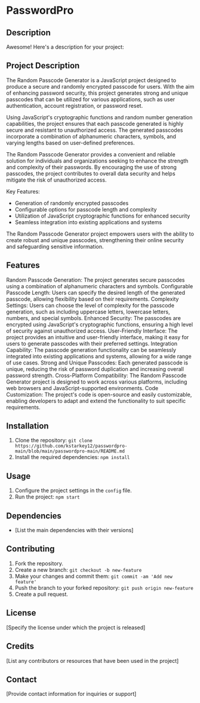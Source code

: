 # PasswordPro

## Description

Awesome! Here's a description for your project:

## Project Description

The Random Passcode Generator is a JavaScript project designed to produce a secure and randomly encrypted passcode for users. With the aim of enhancing password security, this project generates strong and unique passcodes that can be utilized for various applications, such as user authentication, account registration, or password reset.

Using JavaScript's cryptographic functions and random number generation capabilities, the project ensures that each passcode generated is highly secure and resistant to unauthorized access. The generated passcodes incorporate a combination of alphanumeric characters, symbols, and varying lengths based on user-defined preferences.

The Random Passcode Generator provides a convenient and reliable solution for individuals and organizations seeking to enhance the strength and complexity of their passwords. By encouraging the use of strong passcodes, the project contributes to overall data security and helps mitigate the risk of unauthorized access.

Key Features:
- Generation of randomly encrypted passcodes
- Configurable options for passcode length and complexity
- Utilization of JavaScript cryptographic functions for enhanced security
- Seamless integration into existing applications and systems

The Random Passcode Generator project empowers users with the ability to create robust and unique passcodes, strengthening their online security and safeguarding sensitive information.


## Features

Random Passcode Generation: The project generates secure passcodes using a combination of alphanumeric characters and symbols.
Configurable Passcode Length: Users can specify the desired length of the generated passcode, allowing flexibility based on their requirements.
Complexity Settings: Users can choose the level of complexity for the passcode generation, such as including uppercase letters, lowercase letters, numbers, and special symbols.
Enhanced Security: The passcodes are encrypted using JavaScript's cryptographic functions, ensuring a high level of security against unauthorized access.
User-Friendly Interface: The project provides an intuitive and user-friendly interface, making it easy for users to generate passcodes with their preferred settings.
Integration Capability: The passcode generation functionality can be seamlessly integrated into existing applications and systems, allowing for a wide range of use cases.
Strong and Unique Passcodes: Each generated passcode is unique, reducing the risk of password duplication and increasing overall password strength.
Cross-Platform Compatibility: The Random Passcode Generator project is designed to work across various platforms, including web browsers and JavaScript-supported environments.
Code Customization: The project's code is open-source and easily customizable, enabling developers to adapt and extend the functionality to suit specific requirements.


## Installation

1. Clone the repository: `git clone https://github.com/kstarkey12/passwordpro-main/blob/main/passwordpro-main/README.md
`
2. Install the required dependencies: `npm install`

## Usage

1. Configure the project settings in the `config` file.
2. Run the project: `npm start`

## Dependencies

- [List the main dependencies with their versions]

## Contributing

1. Fork the repository.
2. Create a new branch: `git checkout -b new-feature`
3. Make your changes and commit them: `git commit -am 'Add new feature'`
4. Push the branch to your forked repository: `git push origin new-feature`
5. Create a pull request.

## License

[Specify the license under which the project is released]

## Credits

[List any contributors or resources that have been used in the project]

## Contact

[Provide contact information for inquiries or support]

